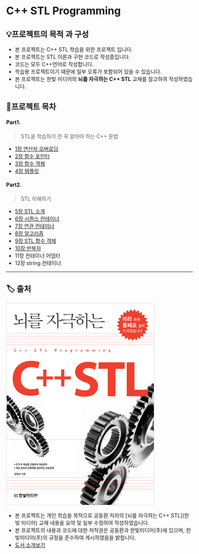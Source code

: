 ﻿# C++ STL Programming

## 💡프로젝트의 목적 과 구성
- 본 프로젝트는 C++ STL 학습을 위한 프로젝트 입니다.
- 본 프로젝트는 STL 이론과 구현 코드로 작성중입니다.
- 코드는 모두 C++언어로 작성합니다.
- 학습용 프로젝트이기 때문에 일부 오류가 포함되어 있을 수 있습니다.
- 본 프로젝트는 한빛 미디어의 **뇌를 자극하는 C++ STL** 교재를 참고하여 작성하였습니다.

## 📝프로젝트 목차

#### Part1. 
> STL을 학습하기 전 꼭 알아야 하는 C++ 문법
- [1장 연산자 오버로딩](https://github.com/choisb/Study-Cpp-STL/tree/master/Ch01_Operator_Overloading#Operator-Overloading) 
- [2장 함수 포인터](https://github.com/choisb/Study-Cpp-STL/tree/master/Ch02_Function_Pointer#Function-Pointer)
- [3장 함수 객체](https://github.com/choisb/Study-Cpp-STL/tree/master/Ch03_Function_Object#function-object) 
- [4장 템플릿](https://github.com/choisb/Study-Cpp-STL/tree/master/Ch04_Template#Tamplate) 

#### Part2.
> STL 이해하기
- [5장 STL 소개](https://github.com/choisb/Study-Cpp-STL/tree/master/Ch05_What_is_STL#what-is-stl)
- [6장 시퀀스 컨테이너](https://github.com/choisb/Study-Cpp-STL/tree/master/Ch06_Sequence_Container)
- [7장 연관 컨테이너](https://github.com/choisb/Study-Cpp-STL/tree/master/Ch07_Associate_Container)
- [8장 알고리즘](https://github.com/choisb/Study-Cpp-STL/tree/master/Ch08_Algorithm)
- [9장 STL 함수 객체](https://github.com/choisb/Study-Cpp-STL/tree/master/Ch09_Function_Object#function-object)
- [10장 반복자](https://github.com/choisb/Study-Cpp-STL/tree/master/Ch10_Iterator)
- 11장 컨테이너 어댑터
- 12장 string 컨테이너
___
## 🏷 출처
![책 표지](./img/01_book_img.jpg)
- 본 프로젝트는 개인 학습을 목적으로 공동환 저자의 [뇌를 자극하는 C++ STL](한빛 미디어) 교재 내용을 요약 및 일부 수정하여 작성하였습니다.
- 본 프로젝트의 내용과 코드에 대한 저작권은 공동환과 한빛미디어(주)에 있으며, 한빛미디어(주)의 규정을 준수하여 게시하였음을 밝힙니다.
- [도서 소개보기](https://www.hanbit.co.kr/store/books/look.php?p_code=B5912645820)
